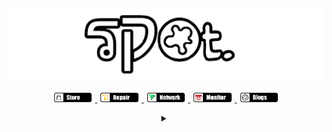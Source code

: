 ## <a href="http://spot.tracert.id"><img alt="cover-github" src="https://github.com/bukanspot/bukanspot/blob/main/spot.png"></a>
<p align="center">
  <a href="http://tracert.id/comingsoon">
    <img src="https://github.com/bukanspot/bukanspot/blob/main/images/store.png" width="12%" hspace="1%">
  </a>
  <a href="http://tracert.id/repair">
    <img src="https://github.com/bukanspot/bukanspot/blob/main/images/repair.png" width="12%" hspace="1%">
  </a>
  <a href="http://network.tracert.id">
    <img src="https://github.com/bukanspot/bukanspot/blob/main/images/network.png" width="12%" hspace="1%">
  </a>
  <a href="http://tracert.id/monitor">
    <img src="https://github.com/bukanspot/bukanspot/blob/main/images/monitor.png" width="12%" hspace="1%">
  </a>
  <a href="http://blog.spot.tracert.id">
    <img src="https://github.com/bukanspot/bukanspot/blob/main/images/blogs.png" width="12%" hspace="1%">
  </a>
</p>
<details>
  <summary align="center"></summary>
  <div align="center">
    <p>
      <img align="left" src="https://github-readme-stats.vercel.app/api/top-langs?username=bukanspot&locale=en&layout=compact&theme=dracula" height="170" />
    </p>
    <p>
      <img align="left" src="https://github-readme-stats.vercel.app/api?username=bukanspot&show_icons=true&theme=dracula&locale=en" height="170" />
    </p>
  </div>
</details>
